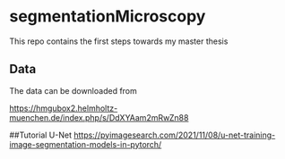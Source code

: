 # segmentationMicroscopy
This repo contains the first steps towards my master thesis

## Data 
The data can be downloaded from 

https://hmgubox2.helmholtz-muenchen.de/index.php/s/DdXYAam2mRwZn88


##Tutorial U-Net
https://pyimagesearch.com/2021/11/08/u-net-training-image-segmentation-models-in-pytorch/
